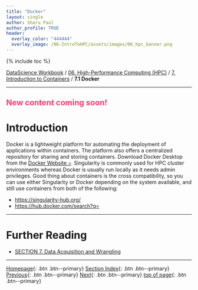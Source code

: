 ```yaml
---
title: "Docker"
layout: single
author: Sharu Paul
author_profile: TRUE
header:
  overlay_color: "444444"
  overlay_image: /06-IntroToHPC/assets/images/06_hpc_banner.png
---
```


{% include toc %}

[DataScience Workbook](https://datascience.101workbook.org/) / [06. High-Performance Computing (HPC)](../../00-IntroToHPC-LandingPage) / [7. Introduction to Containers](../00-introduction-to-containers.md) / **7.1 Docker**

---


## <span style="color: #ff3870;">New content coming soon!</span>

# Introduction

Docker is a lightweight platform for automating the deployment of applications within containers. The platform also offers a centralized repository for sharing and storing containers. Download Docker Desktop from the <a href="https://www.docker.com/" target="_blank">Docker Website ⤴</a>. Singularity is commonly used for HPC cluster environments whereas Docker is usually run locally as it needs admin privileges. Good thing about containers is the cross compatibility, so you can use either Singularity or Docker depending on the system available, and still use containers from both of the following:

* https://singularity-hub.org/
* https://hub.docker.com/search?q=




___
# Further Reading
* [SECTION 7. Data Acquisition and Wrangling](../../../07-DataParsing/00-DataParsing-LandingPage)

___

[Homepage](../../../index.md){: .btn  .btn--primary}
[Section Index](../../00-IntroToHPC-LandingPage){: .btn  .btn--primary}
[Previous](../01-SINGULARITY/04-singularity-3-tutorial-vagrant){: .btn  .btn--primary}
[Next](../../../07-DataParsing/00-DataParsing-LandingPage){: .btn  .btn--primary}
[top of page](#introduction){: .btn  .btn--primary}
